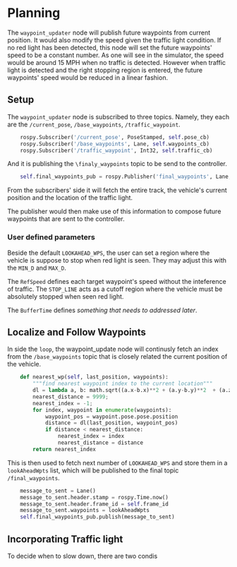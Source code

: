 # Planning

The `waypoint_updater` node will publish future waypoints from current position. It would also modify the speed given the traffic light condition. If no red light has been detected, this node will set the future waypoints' speed to be a constant number. As one will see in the simulator, the speed would be around 15 MPH when no traffic is detected. However when traffic light is detected and the right stopping region is entered, the future waypoints' speed would be reduced in a linear fashion.

## Setup
The `waypoint_updater` node is subscribed to three topics. Namely, they each are the `/current_pose`, `/base_waypoints`, `/traffic_waypoint`. 

```python
	rospy.Subscriber('/current_pose', PoseStamped, self.pose_cb)
	rospy.Subscriber('/base_waypoints', Lane, self.waypoints_cb)
	rospy.Subscriber('/traffic_waypoint', Int32, self.traffic_cb)
```

And it is publishing the `\finaly_waypoints` topic to be send to the controller. 
```python
	self.final_waypoints_pub = rospy.Publisher('final_waypoints', Lane, queue_size=1)
```

From the subscribers' side it will fetch the entire track, the vehicle's current position and the location of the traffic light.

The publisher would then make use of this information to compose future waypoints that are sent to the controller.

### User defined parameters

Beside the default `LOOKAHEAD_WPS`, the user can set a region where the vehicle is suppose to stop when red light is seen. They may adjust this with the `MIN_D` and `MAX_D`.

The `RefSpeed` defines each target waypoint's speed without the inteference of traffic. The `STOP_LINE` acts as a cutoff region where the vehicle must be absolutely stopped when seen red light.

The `BufferTime` defines *something that needs to addressed later*.

## Localize and Follow Waypoints

In side the `loop`, the waypoint_update node will continusly fetch an index from the `/base_waypoints` topic that is closely related the current position of the vehicle. 

```python
    def nearest_wp(self, last_position, waypoints):
        """find nearest waypoint index to the current location"""
        dl = lambda a, b: math.sqrt((a.x-b.x)**2 + (a.y-b.y)**2  + (a.z-b.z)**2)
        nearest_distance = 9999;
        nearest_index = -1;
        for index, waypoint in enumerate(waypoints):
            waypoint_pos = waypoint.pose.pose.position
            distance = dl(last_position, waypoint_pos)
            if distance < nearest_distance:
                nearest_index = index
                nearest_distance = distance
        return nearest_index
```
This is then used to fetch next number of `LOOKAHEAD_WPS` and store them in a `lookAheadWpts` list, which will be published to the final topic `/final_waypoints`. 
```python
	message_to_sent = Lane()
	message_to_sent.header.stamp = rospy.Time.now()
	message_to_sent.header.frame_id = self.frame_id
	message_to_sent.waypoints = lookAheadWpts
	self.final_waypoints_pub.publish(message_to_sent)
```

## Incorporating Traffic light

To decide when to slow down, there are two condis